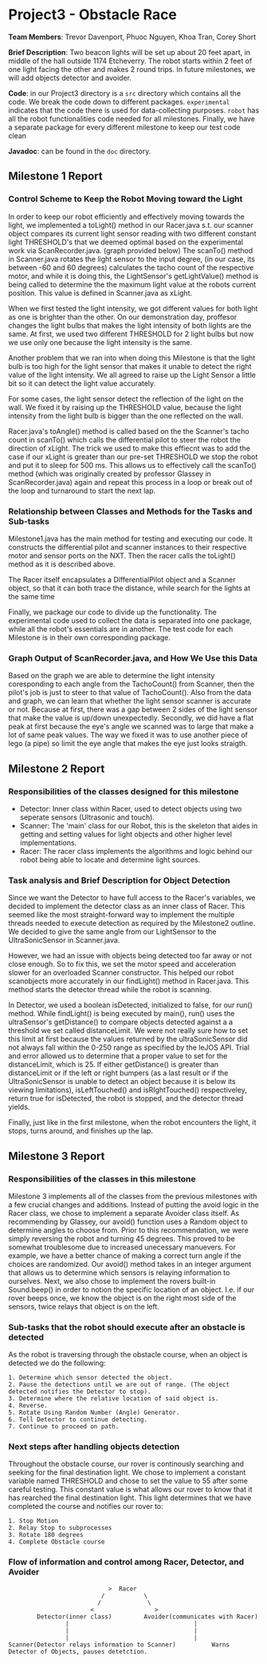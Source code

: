 Project3 - Obstacle Race
========================

**Team Members**: Trevor Davenport, Phuoc Nguyen, Khoa Tran, Corey Short  

**Brief Description**: Two beacon lights will be set up about 20 feet apart, in middle of the hall outside
1174 Etcheverry. The robot starts within 2 feet of one light facing the other and makes 2 round trips. In future 
milestones, we will add objects detector and avoider.   

**Code**: in our Project3 directory is a `src` directory which contains all the code. We break the code down to 
different packages. `experimental` indicates that the code there is used for data-collecting purposes. `robot` has 
all the robot functionalities code needed for all milestones. Finally, we have a separate package for every different 
milestone to keep our test code clean   

**Javadoc**: can be found in the `doc` directory.

## Milestone 1 Report    

### Control Scheme to Keep the Robot Moving toward the Light     

In order to keep our robot efficiently and effectively moving towards the light, 
we implemented a toLight() method in our Racer.java s.t. our scanner object compares
its current light sensor reading with two different constant light THRESHOLD's that we
deemed optimal based on the experimental work via ScanRecorder.java. (graph provided below)
The scanTo() method in Scanner.java rotates the light sensor to the input degree, (in our
case, its between -60 and 60 degrees) calculates the tacho count of the respective motor,
and while it is doing this, the LightSensor's getLightValue() method is being called to
determine the the maximum light value at the robots current position. This value is defined
in Scanner.java as xLight. 

When we first tested the light intensity, we got different values for both light as one is 
brighter than the other. On our demonstration day, proffesor changes the light bulbs that makes
the light intensity of both lights are the same. At first, we used two different THRESHOLD for
2 light bulbs but now we use only one because the light intensity is the same.

Another problem that we ran into when doing this Milestone is that the light bulb is too high for 
the light sensor that makes it unable to detect the right value of the light intensity. We all 
agreed to raise up the Light Sensor a little bit so it can detect the light value accurately.

For some cases, the light sensor detect the reflection of the light on the wall. We fixed it by
raising up the THRESHOLD value, because the light intensity from the light bulb is bigger than
the one reflected on the wall.

Racer.java's toAngle() method is called based on the the Scanner's
tacho count in scanTo() which calls the differential pilot to steer the robot the direction
of xLight. The trick we used to make this effiecnt was to add the case if our xLight is
greater than our pre-set THRESHOLD we stop the robot and put it to sleep for 500 ms. This
allows us to effectively call the scanTo() method (which was originally created by professor
Glassey in ScanRecorder.java) again and repeat this process in a loop or break out of the loop and turnaround to 
start the next lap.

### Relationship between Classes and Methods for the Tasks and Sub-tasks    

Milestone1.java has the main method for testing and executing our code. It constructs the
differential pilot and scanner instances to their respective motor and sensor ports on the
NXT. Then the racer calls the toLight() method as it is described above.

The Racer itself encapsulates a DifferentialPilot object and a Scanner object, so that it 
can both trace the distance, while search for the lights at the same time

Finally, we package our code to divide up the functionality. The experimental code used to 
collect the data is separated into one package, while all the robot's essentials are in 
another. The test code for each Milestone is in their own corresponding package.

### Graph Output of ScanRecorder.java, and How We Use this Data   
Based on the graph we are able to determine the light intensity coresponding to each angle
from the TachoCount() from Scanner, then the pilot's job is just to steer to that value of
TachoCount(). Also from the data and graph, we can learn that whether the light sensor scanner
is accurate or not. Because at first, there was a gap between 2 sides of the light sensor
that make the value is up/down unexpectedly. Secondly, we did have a flat peak at first because
the eye's angle we scanned was to large that make a lot of same peak values. The way we fixed
it was to use another piece of lego (a pipe) so limit the eye angle that makes the eye just
looks straigth.     

## Milestone 2 Report   
### Responsibilities of the classes designed for this milestone   
* Detector: Inner class within Racer, used to detect objects using two seperate sensors (Ultrasonic and touch).
* Scanner: The 'main' class for our Robot, this is the skeleton that aides in getting and setting values for light objects and other higher level implementations.
* Racer: The racer class implements the algorithms and logic behind our robot being able to locate and determine light sources.

### Task analysis and Brief Description for Object Detection  
Since we want the Detector to have full access to the Racer's variables, we decided to implement
the detector class as an inner class of Racer. This seemed like the most straight-forward way to
implement the multiple threads needed to execute detection as required by the Milestone2 outline. We 
decided to give the same angle from our LightSensor to the UltraSonicSensor in Scanner.java.   

However, we had an issue with objects being detected too far away or not close enough. 
So to fix this, we set the motor speed and acceleration slower for an overloaded Scanner constructor. 
This helped our robot scanobjects more accurately in our findLight() method in Racer.java. 
This method starts the detector thread while the robot is scanning.    

In Detector, we used a boolean isDetected, initialized to false, for our run() method. 
While findLight() is being executed by main(), run() uses the ultraSensor's getDistance() 
to compare objects detected against a a threshold we set called distanceLimit. 
We were not really sure how to set this limit at first because the values 
returned by the ultraSonicSensor did not always fall within the 0-250 range as specified by the leJOS API.
Trial and error allowed us to determine that a proper value to set for the distanceLimit, which is 25.
If either getDistance() is greater than distanceLimit or if the left or right bumpers (as a last result
or if the UltraSonicSensor is unable to detect an object because it is below its viewing limitations),
isLeftTouched() and isRIghtTouched() respectiveley, return true for isDetected, the robot is stopped, and the
detector thread yields.   

Finally, just like in the first milestone, when the robot encounters the light, it stops, turns around, 
and finishes up the lap.   

## Milestone 3 Report   
### Responsibilities of the classes in this milestone   
Milestone 3 implements all of the classes from the previous milestones with a few crucial changes and additions. Instead of putting the avoid logic
in the Racer class, we chose to implement a separate Avoider class itself. As recommending by Glassey, our avoid() function uses a Random object
to determine angles to choose from. Prior to this recommendation, we were simply reversing the robot and turning 45 degrees. This proved to be
somewhat troublesome due to increased unecessary manuevers. For example, we have a better chance of making a correct turn angle if the choices are randomized.
Our avoid() method takes in an integer argument that allows us to determine which sensors is relaying information to ourselves. Next, we also chose to implement 
the rovers built-in Sound.beep() in order to notion the specific location of an object. I.e. if our rover beeps once, we know the object is on the right most side 
of the sensors, twice relays that object is on the left. 

### Sub-tasks that the robot should execute after an obstacle is detected   
As the robot is traversing through the obstacle course, when an object is detected we do the following:

    1. Determine which sensor detected the object.
    2. Pause the detections until we are out of range. (The object detected notifies the Detector to stop).
    3. Determine where the relative location of said object is.
    4. Reverse.
    5. Rotate Using Random Number (Angle) Generator.
    6. Tell Detector to continue detecting.
    7. Continue to proceed on path.

### Next steps after handling objects detection   
Throughout the obstacle course, our rover is continously searching and seeking for the final destination light.
We chose to implement a constant variable named THRESHOLD and chose to set the value to 55 after some careful testing.
This constant value is what allows our rover to know that it has rearched the final destination light. 
This light determines that we have completed the course and notifies our rover to:

    1. Stop Motion
    2. Relay Stop to subprocesses
    3. Rotate 180 degrees
    4. Complete Obstacle course


### Flow of information and control among Racer, Detector, and Avoider   


                                >  Racer
                              /           \
                             /             \
                           <                 > 
            Detector(inner class)         Avoider(communicates with Racer)
                    |                                   |
                    |                                   |
                    |                                   |
    Scanner(Detector relays information to Scanner)          Warns Detector of Objects, pauses detetction.
                                
